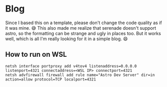 # Blog

Since I based this on a template, please don't change the code quality as if it was mine. 😅 
This also made me realize that serenade doesn't support astro, so the formatting can be strange and ugly in places too. But it works well, which is all I'm really looking for it in a simple blog. 😄

## How to run on WSL

```
netsh interface portproxy add v4tov4 listenaddress=0.0.0.0 listenport=4321 connectaddress=<WSL IP> connectport=4321
netsh advfirewall firewall add rule name="Astro Dev Server" dir=in action=allow protocol=TCP localport=4321
```
